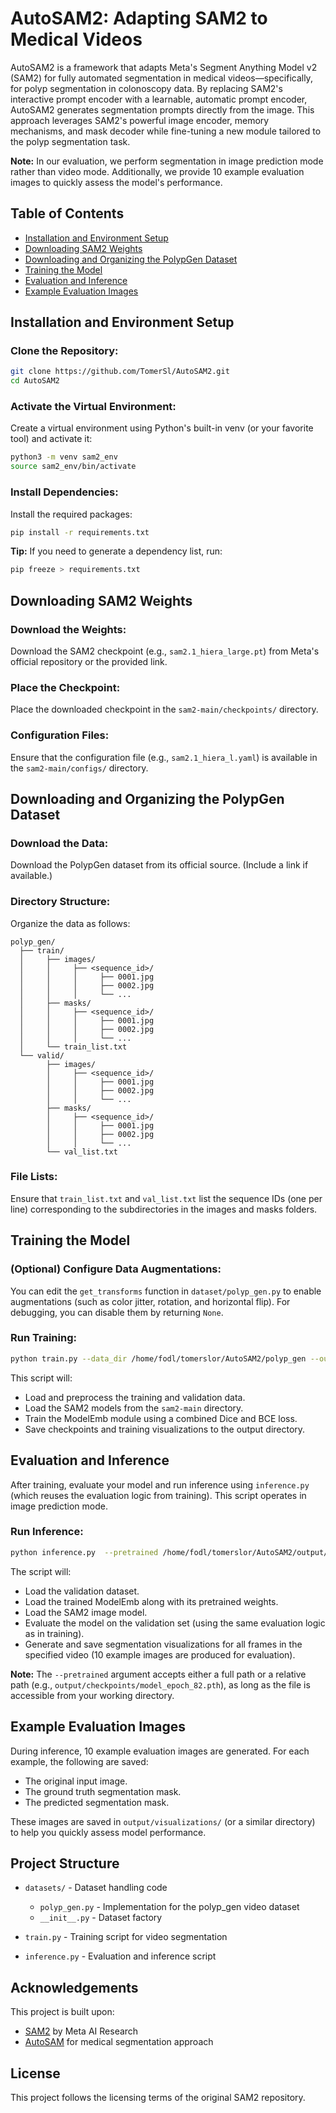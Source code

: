 # AutoSAM2: Adapting SAM2 to Medical Videos

AutoSAM2 is a framework that adapts Meta's Segment Anything Model v2 (SAM2) for fully automated segmentation in medical videos—specifically, for polyp segmentation in colonoscopy data. By replacing SAM2's interactive prompt encoder with a learnable, automatic prompt encoder, AutoSAM2 generates segmentation prompts directly from the image. This approach leverages SAM2's powerful image encoder, memory mechanisms, and mask decoder while fine-tuning a new module tailored to the polyp segmentation task.

**Note:** In our evaluation, we perform segmentation in image prediction mode rather than video mode. Additionally, we provide 10 example evaluation images to quickly assess the model's performance.

## Table of Contents
- [Installation and Environment Setup](#installation-and-environment-setup)
- [Downloading SAM2 Weights](#downloading-sam2-weights)
- [Downloading and Organizing the PolypGen Dataset](#downloading-and-organizing-the-polypgen-dataset)
- [Training the Model](#training-the-model)
- [Evaluation and Inference](#evaluation-and-inference)
- [Example Evaluation Images](#example-evaluation-images)


## Installation and Environment Setup

### Clone the Repository:
```bash
git clone https://github.com/TomerSl/AutoSAM2.git
cd AutoSAM2
```

### Activate the Virtual Environment:
Create a virtual environment using Python's built-in venv (or your favorite tool) and activate it:
```bash
python3 -m venv sam2_env
source sam2_env/bin/activate
```

### Install Dependencies:
Install the required packages:
```bash
pip install -r requirements.txt
```

**Tip:** If you need to generate a dependency list, run:
```bash
pip freeze > requirements.txt
```

## Downloading SAM2 Weights

### Download the Weights:
Download the SAM2 checkpoint (e.g., `sam2.1_hiera_large.pt`) from Meta's official repository or the provided link.

### Place the Checkpoint:
Place the downloaded checkpoint in the `sam2-main/checkpoints/` directory.

### Configuration Files:
Ensure that the configuration file (e.g., `sam2.1_hiera_l.yaml`) is available in the `sam2-main/configs/` directory.

## Downloading and Organizing the PolypGen Dataset

### Download the Data:
Download the PolypGen dataset from its official source. (Include a link if available.)

### Directory Structure:
Organize the data as follows:
```
polyp_gen/
  ├── train/
  │     ├── images/
  │     │     ├── <sequence_id>/
  │     │     │     ├── 0001.jpg
  │     │     │     ├── 0002.jpg
  │     │     │     └── ...
  │     ├── masks/
  │     │     ├── <sequence_id>/
  │     │     │     ├── 0001.jpg
  │     │     │     ├── 0002.jpg
  │     │     │     └── ...
  │     └── train_list.txt
  └── valid/
        ├── images/
        │     ├── <sequence_id>/
        │     │     ├── 0001.jpg
        │     │     ├── 0002.jpg
        │     │     └── ...
        ├── masks/
        │     ├── <sequence_id>/
        │     │     ├── 0001.jpg
        │     │     ├── 0002.jpg
        │     │     └── ...
        └── val_list.txt
```

### File Lists:
Ensure that `train_list.txt` and `val_list.txt` list the sequence IDs (one per line) corresponding to the subdirectories in the images and masks folders.

## Training the Model

### (Optional) Configure Data Augmentations:
You can edit the `get_transforms` function in `dataset/polyp_gen.py` to enable augmentations (such as color jitter, rotation, and horizontal flip). For debugging, you can disable them by returning `None`.

### Run Training:
```bash
python train.py --data_dir /home/fodl/tomerslor/AutoSAM2/polyp_gen --output_dir output --batch_size 12 --epochs 200 --lr 5e-5
```

This script will:
- Load and preprocess the training and validation data.
- Load the SAM2 models from the `sam2-main` directory.
- Train the ModelEmb module using a combined Dice and BCE loss.
- Save checkpoints and training visualizations to the output directory.

## Evaluation and Inference

After training, evaluate your model and run inference using `inference.py` (which reuses the evaluation logic from training). This script operates in image prediction mode.

### Run Inference:
```bash
python inference.py  --pretrained /home/fodl/tomerslor/AutoSAM2/output/checkpoints/model_epoch_82.pth
```

The script will:
- Load the validation dataset.
- Load the trained ModelEmb along with its pretrained weights.
- Load the SAM2 image model.
- Evaluate the model on the validation set (using the same evaluation logic as in training).
- Generate and save segmentation visualizations for all frames in the specified video (10 example images are produced for evaluation).

**Note:** The `--pretrained` argument accepts either a full path or a relative path (e.g., `output/checkpoints/model_epoch_82.pth`), as long as the file is accessible from your working directory.

## Example Evaluation Images

During inference, 10 example evaluation images are generated. For each example, the following are saved:
- The original input image.
- The ground truth segmentation mask.
- The predicted segmentation mask.

These images are saved in `output/visualizations/` (or a similar directory) to help you quickly assess model performance.

## Project Structure

- `datasets/` - Dataset handling code
  - `polyp_gen.py` - Implementation for the polyp_gen video dataset
  - `__init__.py` - Dataset factory

- `train.py` - Training script for video segmentation
- `inference.py` - Evaluation and inference script



## Acknowledgements

This project is built upon:
- [SAM2](https://github.com/facebookresearch/sam2) by Meta AI Research
- [AutoSAM](https://github.com/talshaharabany/AutoSAM) for medical segmentation approach

## License

This project follows the licensing terms of the original SAM2 repository. 

